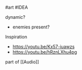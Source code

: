 #art 
#IDEA 

dynamic?
- enemies present?

Inspiration
- https://youtu.be/Kx57-iuawzs
- https://youtu.be/hRznLXhu4pg


part of [[Audio]]